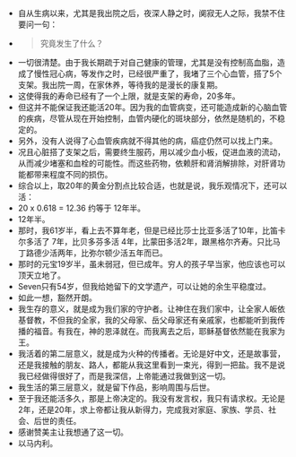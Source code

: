 - 自从生病以来，尤其是我出院之后，夜深人静之时，阒寂无人之际，我禁不住要问一句：
- >  究竟发生了什么？
- 一切很清楚。由于我长期疏于对自己健康的管理，尤其是没有控制高血脂，造成了慢性冠心病，等发作之时，已经很严重了，我堵了三个心血管，搭了5个支架。我出院一周，在家休养，等待我的是漫长的康复期。
- 这使得我的寿命已经有了一个上限，就是支架的寿命，20多年。
- 但这并不能保证我还能活20年。因为我的血管病变，还可能造成新的心脑血管的疾病，尽管从现在开始控制，血管内硬化的斑块部分，依然是随机的，不稳定的。
- 另外，没有人说得了心血管疾病就不得其他的病，癌症仍然可以找上门来。
- 况且心脏搭了支架之后，需要终生服药，用以减少血小板，促进血液的流动，从而减少堵塞和血栓的可能性。而这些药物，依赖肝和肾消解排除，对肝肾功能都带来程度不同的损伤。
- 综合以上，取20年的黄金分割点比较合适，也就是说，我乐观情况下，还可以活：
- 20 x 0.618 = 12.36 约等于 12年半。
- 12年半。
- 那时，我61岁半，看上去不算年老，但是已经比莎士比亚多活了10年，比笛卡尔多活了 7年，比贝多芬多活 4年，比蒙田多活2年，跟黑格尔齐寿。只比马丁路德少活两年，比弥尔顿少活五年而已。
- 那时的元宝19岁半，虽未弱冠，但已成年。穷人的孩子早当家，他应该也可以顶天立地了。
- Seven只有54岁，但我给她留下的文学遗产，可以让她的余生平稳度过。
- 如此一想，豁然开朗。
- 我生存的意义，就是成为我们家的守护者。让神住在我们家中，让全家人皈依基督教，不但我的全家，我的父母家、岳父母家还有亲戚家，也都能听到我传播的福音。有我在，神的恩泽就在。而我离去之后，耶稣基督依然能在我家为王。
- 我活着的第二层意义，就是成为火种的传播者。无论是好中文，还是故事营，还是我接触的朋友、路人，都能从我这里看到一束光，得到一把盐。我不是说我已经做得很好了，而是我深信，上帝能通过我做到这一切。
- 我生活的第三层意义，就是留下作品，影响周围与后世。
- 至于我还能活多久，那是上帝决定的。我没有发言权，我只有请求权。无论是2年，还是20年，求上帝都让我从新得力，完成我对家庭、家族、学员、社会、后世的责任。
- 感谢赞美主让我想通了这一切。
- 以马内利。
